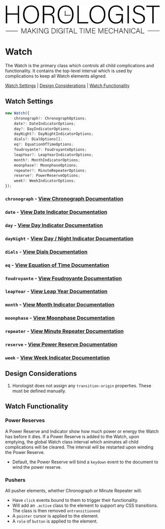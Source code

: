 <p align="center">
  <img src="/assets/logo-horologist.svg" alt="Horologist Logo - Making digital time mechanical" width="500" />
</p>

# Watch

The Watch is the primary class which controls all child complications and functionality. It contains
the top-level interval which is used by complications to keep all Watch elements aligned.

[Watch Settings](#watch-settings) | [Design Considerations](#design-considerations) |
[Watch Functionality](#watch-functionality)

## Watch Settings

```ts
new Watch({
    chronograph?: ChronographOptions;
    date?: DateIndicatorOptions;
    day?: DayIndicatorOptions;
    dayNight?: DayNightIndicatorOptions;
    dials?: DialOptions[];
    eq?: EquationOfTimeOptions;
    foudroyante?: FoudroyanteOptions;
    leapYear?: LeapYearIndicatorOptions;
    month?: MonthIndicatorOptions;
    moonphase?: MoonphaseOptions;
    repeater?: MinuteRepeaterOptions;
    reserve?: PowerReserveOptions;
    week?: WeekIndicatorOptions;
});
```

### `chronograph` - [View Chronograph Documentation](../Chronograph/)

### `date` - [View Date Indicator Documentation](../DateIndicator/)

### `day` - [View Day Indicator Documentation](../DayIndicator/)

### `dayNight` - [View Day / Night Indicator Documentation](../DayNightIndicator/)

### `dials` - [View Dials Documentation](../Dial/)

### `eq` - [View Equation of Time Documentation](../EquationOfTime/)

### `foudroyante` - [View Foudroyante Documentation](../Foudroyante/)

### `leapYear` - [View Leap Year Documentation](../LeapYearIndicator/)

### `month` - [View Month Indicator Documentation](../MonthIndicator/)

### `moonphase` - [View Moonphase Documentation](../Moonphase/)

### `repeater` - [View Minute Repeater Documentation](../MinuteRepeater/)

### `reserve` - [View Power Reserve Documentation](../PowerReserve/)

### `week` - [View Week Indicator Documentation](../WeekIndicator/)

## Design Considerations

1. Horologist does not assign any `transition-origin` properties. These must be defined manually.

## Watch Functionality

### Power Reserves

A Power Reserve and Indicator show how much power or energy the Watch has before it dies. If a Power
Reserve is added to the Watch, upon emptying, the global Watch class interval which animates all
child complications will be cleared. The interval will be restarted upon winding the Power Reserve.

-   Default, the Power Reserve will bind a `keydown` event to the document to wind the power
    reserve.

### Pushers

All pusher elements, whether Chronograph or Minute Repeater will:

-   Have `click` events bound to them to trigger their functionality.
-   Will add an `.active` class to the element to support any CSS transitions. The class is then
    removed `ontransitionend`
-   A `pointer` cursor is applied to the element.
-   A `role` of `button` is applied to the element.
